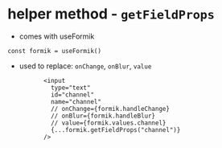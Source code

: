 # helper method - `getFieldProps`

- comes with useFormik
```
const formik = useFormik()
```
- used to replace: `onChange`, `onBlur`, `value`
```
          <input
            type="text"
            id="channel"
            name="channel"
            // onChange={formik.handleChange}
            // onBlur={formik.handleBlur}
            // value={formik.values.channel}
            {...formik.getFieldProps("channel")}
          />
```
